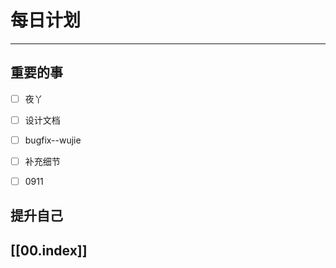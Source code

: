 
# 每日计划
---
## 重要的事

- [ ]  夜丫
- [ ]  设计文档
- [ ]  bugfix--wujie
- [ ] 补充细节
- [ ] 0911



## 提升自己

  



## [[00.index]]










